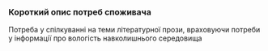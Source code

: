 ### Короткий опис потреб споживача

Потреба у спілкуванні на теми літературної прози, 
враховуючи потреби у інформації про вологість навколишнього середовища 
